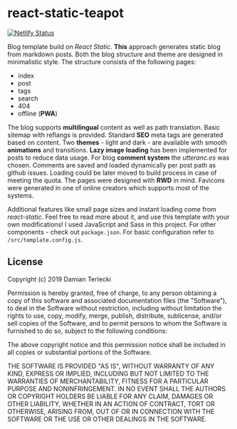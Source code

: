 # react-static-teapot

[![Netlify Status](https://api.netlify.com/api/v1/badges/18f3cce5-7c2f-4771-8a4d-a0d880de3b0d/deploy-status)](https://app.netlify.com/sites/react-static-teapot/deploys)

Blog template build on *React Static*. **This** approach generates static blog from markdown posts. Both the blog structure and theme are designed in minimalistic style. The structure consists of the following pages:  
- index
- post
- tags
- search
- 404
- offline (**PWA**)

The blog supports **multilingual** content as well as path translation. Basic sitemap with reflangs is provided. Standard **SEO** meta tags are generated based on content. Two **themes** - light and dark - are available with smooth **animations** and transitions. **Lazy image loading** has been implemented for posts to reduce data usage. For blog **comment system** the *utteranc.es* was chosen. Comments are saved and loaded dynamically per post path as github issues. Loading could be later moved to build process in case of meeting the quota. The pages were designed with **RWD** in mind. Favicons were generated in one of online creators which supports most of the systems.

Additional features like small page sizes and instant loading come from *react-static*. Feel free to read more about it, and use this template with your own modifications! I used JavaScript and Sass in this project. For other components - check out `package.json`. For basic configuration refer to `/src/template.config.js`.

## License

Copyright (c) 2019 Damian Terlecki

Permission is hereby granted, free of charge, to any person obtaining a copy
of this software and associated documentation files (the "Software"), to deal
in the Software without restriction, including without limitation the rights
to use, copy, modify, merge, publish, distribute, sublicense, and/or sell
copies of the Software, and to permit persons to whom the Software is
furnished to do so, subject to the following conditions:

The above copyright notice and this permission notice shall be included in all
copies or substantial portions of the Software.

THE SOFTWARE IS PROVIDED "AS IS", WITHOUT WARRANTY OF ANY KIND, EXPRESS OR
IMPLIED, INCLUDING BUT NOT LIMITED TO THE WARRANTIES OF MERCHANTABILITY,
FITNESS FOR A PARTICULAR PURPOSE AND NONINFRINGEMENT. IN NO EVENT SHALL THE
AUTHORS OR COPYRIGHT HOLDERS BE LIABLE FOR ANY CLAIM, DAMAGES OR OTHER
LIABILITY, WHETHER IN AN ACTION OF CONTRACT, TORT OR OTHERWISE, ARISING FROM,
OUT OF OR IN CONNECTION WITH THE SOFTWARE OR THE USE OR OTHER DEALINGS IN THE
SOFTWARE.
